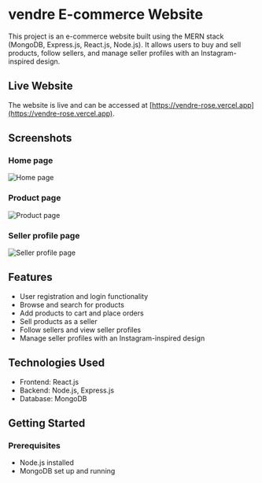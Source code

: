 # vendre E-commerce Website

This project is an e-commerce website built using the MERN stack (MongoDB, Express.js, React.js, Node.js). It allows users to buy and sell products, follow sellers, and manage seller profiles with an Instagram-inspired design.

## Live Website

The website is live and can be accessed at [https://vendre-rose.vercel.app](https://vendre-rose.vercel.app).

## Screenshots

### Home page
![Home page](https://i.postimg.cc/pVsq74f3/Screenshot-610.png)

### Product page
![Product page](https://i.postimg.cc/DZBd94X1/Screenshot-613.png)

### Seller profile page
![Seller profile page](https://i.postimg.cc/SsNcfQvR/Screenshot-633.png)

## Features

- User registration and login functionality
- Browse and search for products
- Add products to cart and place orders
- Sell products as a seller
- Follow sellers and view seller profiles
- Manage seller profiles with an Instagram-inspired design

## Technologies Used

- Frontend: React.js
- Backend: Node.js, Express.js
- Database: MongoDB

## Getting Started

### Prerequisites

- Node.js installed
- MongoDB set up and running
